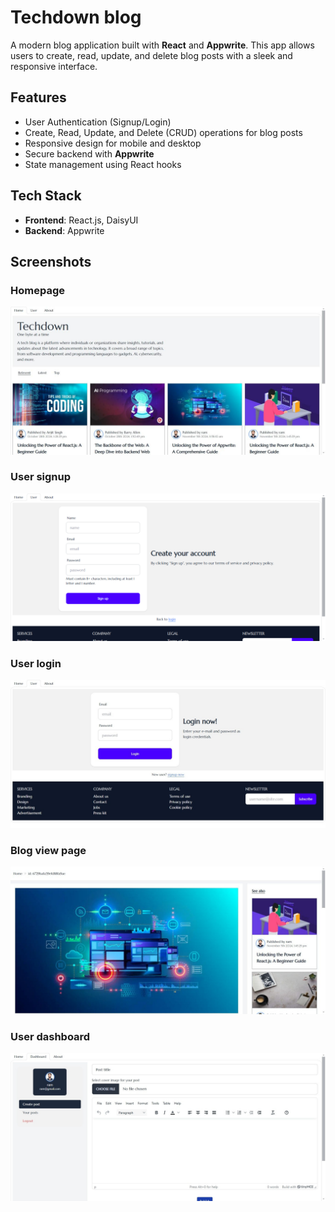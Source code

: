 # Techdown blog
A modern blog application built with **React** and **Appwrite**. This app allows users to create, read, update, and delete blog posts with a sleek and responsive interface.

## Features


- User Authentication (Signup/Login)
- Create, Read, Update, and Delete (CRUD) operations for blog posts
- Responsive design for mobile and desktop
- Secure backend with **Appwrite**
- State management using React hooks

## Tech Stack
- **Frontend**: React.js, DaisyUI 
- **Backend**: Appwrite 

## Screenshots

### Homepage
![homepage](https://raw.githubusercontent.com/WebdevAtanu/WebdevAtanu/refs/heads/main/blog%20demo/home.jpeg)

### User signup
![homepage](https://raw.githubusercontent.com/WebdevAtanu/WebdevAtanu/refs/heads/main/blog%20demo/signup.png)

### User login
![homepage](https://raw.githubusercontent.com/WebdevAtanu/WebdevAtanu/refs/heads/main/blog%20demo/login.jpeg)

### Blog view page
![homepage](https://raw.githubusercontent.com/WebdevAtanu/WebdevAtanu/refs/heads/main/blog%20demo/view.jpeg)


### User dashboard
![homepage](https://raw.githubusercontent.com/WebdevAtanu/WebdevAtanu/refs/heads/main/blog%20demo/dash.jpeg)
 

